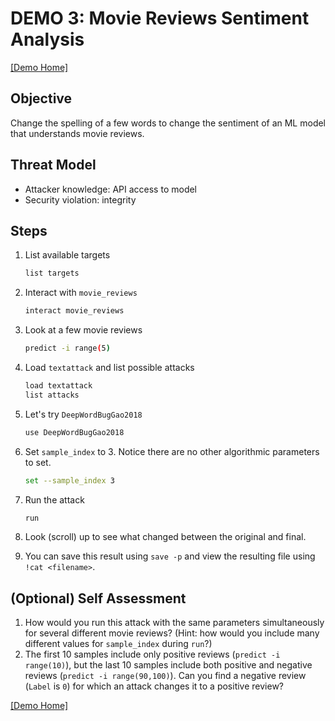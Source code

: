 # DEMO 3: Movie Reviews Sentiment Analysis

[[Demo Home]](README.md)

## Objective

Change the spelling of a few words to change
the sentiment of an ML model that understands movie reviews.

## Threat Model

- Attacker knowledge: API access to model
- Security violation: integrity

## Steps

1. List available targets

   ```bash
   list targets
   ```

2. Interact with `movie_reviews`

   ```bash
   interact movie_reviews
   ```

3. Look at a few movie reviews

   ```bash
   predict -i range(5)
   ```

4. Load `textattack` and list possible attacks

   ```bash
   load textattack
   list attacks
   ```

5. Let's try `DeepWordBugGao2018`

   ```bash
   use DeepWordBugGao2018
   ```

6. Set `sample_index` to 3. Notice there are no other algorithmic parameters to set.

   ```bash
   set --sample_index 3
   ```

7. Run the attack

   ```bash
   run
   ```

8. Look (scroll) up to see what changed between the original and final.

9. You can save this result using
   `save -p`
   and view the resulting file using `!cat <filename>`.

## (Optional) Self Assessment

1. How would you run this attack with the same parameters
   simultaneously for several different movie reviews?
   (Hint: how would you include many different
   values for `sample_index` during `run`?)
2. The first 10 samples include only positive reviews
   (`predict -i range(10)`), but the last 10 samples
   include both positive and negative reviews
   (`predict -i range(90,100)`). Can you find a
   negative review (`Label` is `0`) for which an
   attack changes it to a positive review?

[[Demo Home]](README.md)
